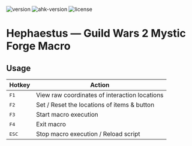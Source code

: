 ![version](https://img.shields.io/badge/version-0.9.0-blue)
![ahk-version](https://img.shields.io/badge/%3E2.0-green?logo=autohotkey&logoColor=black)
![license](http://www.wtfpl.net/wp-content/uploads/2012/12/wtfpl-badge-2.png)

# Hephaestus — Guild Wars 2 Mystic Forge Macro

## Usage

| Hotkey | Action |
|---|---|
| <kbd>F1</kbd> | View raw coordinates of interaction locations |
| <kbd>F2</kbd> | Set / Reset the locations of items & button |
| <kbd>F3</kbd> | Start macro execution |
| <kbd>F4</kbd> | Exit macro |
| <kbd>ESC</kbd> | Stop macro execution / Reload script |